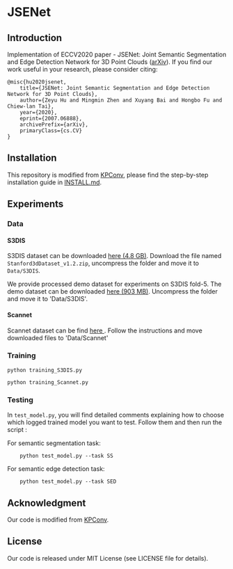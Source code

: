 # JSENet
## Introduction
Implementation of ECCV2020 paper - JSENet: Joint Semantic Segmentation and Edge Detection Network for 3D Point Clouds ([arXiv](https://arxiv.org/abs/2007.06888)). If you find our work useful in your research, please consider citing:

```
@misc{hu2020jsenet,
    title={JSENet: Joint Semantic Segmentation and Edge Detection Network for 3D Point Clouds},
    author={Zeyu Hu and Mingmin Zhen and Xuyang Bai and Hongbo Fu and Chiew-lan Tai},
    year={2020},
    eprint={2007.06888},
    archivePrefix={arXiv},
    primaryClass={cs.CV}
}
```

## Installation

This repository is modified from [KPConv](https://github.com/HuguesTHOMAS/KPConv/), please find the step-by-step installation guide in [INSTALL.md](https://github.com/HuguesTHOMAS/KPConv/blob/master/INSTALL.md).

## Experiments

### Data

#### S3DIS

S3DIS dataset can be downloaded <a href="https://goo.gl/forms/4SoGp4KtH1jfRqEj2">here (4.8 GB)</a>. Download the file named `Stanford3dDataset_v1.2.zip`, uncompress the folder and move it to `Data/S3DIS`. 

We provide processed demo dataset for experiments on S3DIS fold-5. The demo dataset can be downloaded <a href="https://drive.google.com/file/d/1Zi8rdgFDWGtlHvaJ9icr6zdi0L4UV02X/view?usp=sharing">here (903 MB)</a>. Uncompress the folder and move it to 'Data/S3DIS'.

#### Scannet

Scannet dataset can be find <a href="http://www.scan-net.org/">here </a>. Follow the instructions and move downloaded files to 'Data/Scannet'

### Training

    python training_S3DIS.py

    python training_Scannet.py

### Testing

In `test_model.py`, you will find detailed comments explaining how to choose which logged trained model you want to test. Follow them and then run the script :

For semantic segmentation task:

        python test_model.py --task SS

For semantic edge detection task:

        python test_model.py --task SED


## Acknowledgment

Our code is modified from [KPConv](https://github.com/HuguesTHOMAS/KPConv/).

## License
Our code is released under MIT License (see LICENSE file for details).
